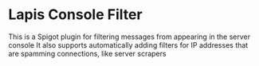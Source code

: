 # Lapis Console Filter

This is a Spigot plugin for filtering messages from appearing in the server console
It also supports automatically adding filters for IP addresses that are spamming connections, like server scrapers
